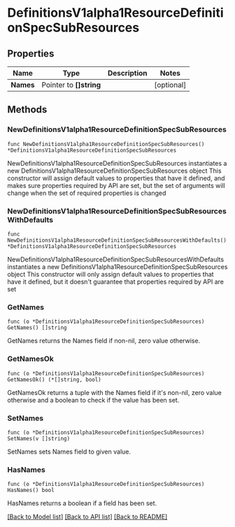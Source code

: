 # DefinitionsV1alpha1ResourceDefinitionSpecSubResources

## Properties

Name | Type | Description | Notes
------------ | ------------- | ------------- | -------------
**Names** | Pointer to **[]string** |  | [optional] 

## Methods

### NewDefinitionsV1alpha1ResourceDefinitionSpecSubResources

`func NewDefinitionsV1alpha1ResourceDefinitionSpecSubResources() *DefinitionsV1alpha1ResourceDefinitionSpecSubResources`

NewDefinitionsV1alpha1ResourceDefinitionSpecSubResources instantiates a new DefinitionsV1alpha1ResourceDefinitionSpecSubResources object
This constructor will assign default values to properties that have it defined,
and makes sure properties required by API are set, but the set of arguments
will change when the set of required properties is changed

### NewDefinitionsV1alpha1ResourceDefinitionSpecSubResourcesWithDefaults

`func NewDefinitionsV1alpha1ResourceDefinitionSpecSubResourcesWithDefaults() *DefinitionsV1alpha1ResourceDefinitionSpecSubResources`

NewDefinitionsV1alpha1ResourceDefinitionSpecSubResourcesWithDefaults instantiates a new DefinitionsV1alpha1ResourceDefinitionSpecSubResources object
This constructor will only assign default values to properties that have it defined,
but it doesn't guarantee that properties required by API are set

### GetNames

`func (o *DefinitionsV1alpha1ResourceDefinitionSpecSubResources) GetNames() []string`

GetNames returns the Names field if non-nil, zero value otherwise.

### GetNamesOk

`func (o *DefinitionsV1alpha1ResourceDefinitionSpecSubResources) GetNamesOk() (*[]string, bool)`

GetNamesOk returns a tuple with the Names field if it's non-nil, zero value otherwise
and a boolean to check if the value has been set.

### SetNames

`func (o *DefinitionsV1alpha1ResourceDefinitionSpecSubResources) SetNames(v []string)`

SetNames sets Names field to given value.

### HasNames

`func (o *DefinitionsV1alpha1ResourceDefinitionSpecSubResources) HasNames() bool`

HasNames returns a boolean if a field has been set.


[[Back to Model list]](../README.md#documentation-for-models) [[Back to API list]](../README.md#documentation-for-api-endpoints) [[Back to README]](../README.md)


